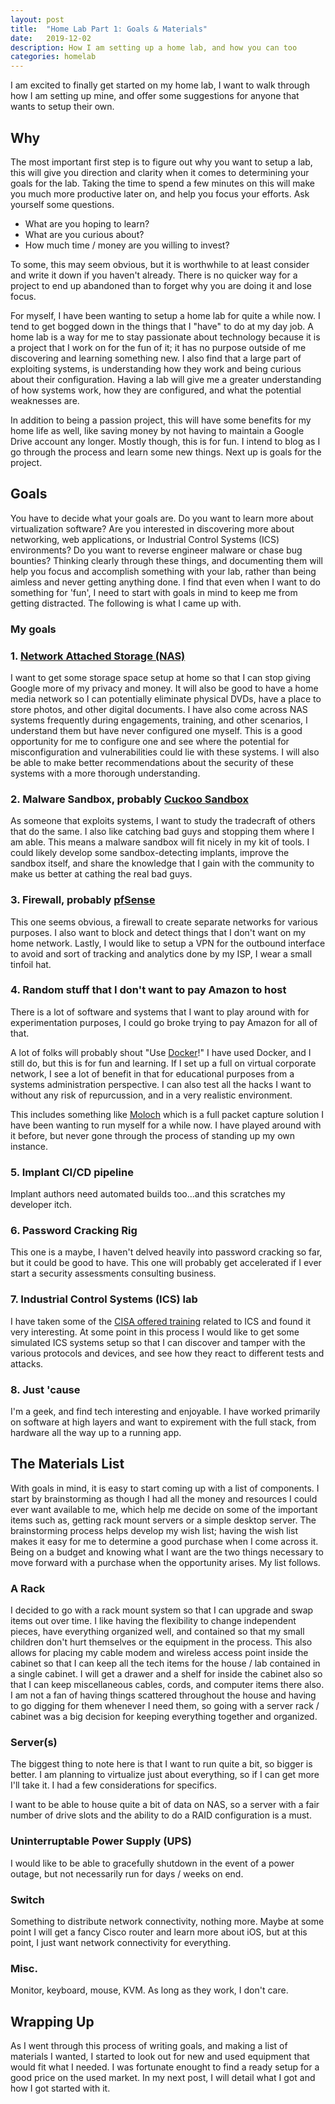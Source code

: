 ```yaml
---
layout: post
title:  "Home Lab Part 1: Goals & Materials"
date:   2019-12-02
description: How I am setting up a home lab, and how you can too
categories: homelab
---
```


I am excited to finally get started on my home lab, I want to walk through how I am setting up mine, and offer some suggestions for anyone that wants to setup their own.

## Why

The most important first step is to figure out why you want to setup a lab, this will give you direction and clarity when it comes to determining your goals for the lab.  Taking the time to spend a few minutes on this will make you much more productive later on, and help you focus your efforts.  Ask yourself some questions.

- What are you hoping to learn?
- What are you curious about?
- How much time / money are you willing to invest?

To some, this may seem obvious, but it is worthwhile to at least consider and write it down if you haven't already.  There is no quicker way for a project to end up abandoned than to forget why you are doing it and lose focus.

For myself, I have been wanting to setup a home lab for quite a while now.  I tend to get bogged down in the things that I "have" to do at my day job.  A home lab is a way for me to stay passionate about technology because it is a project that I work on for the fun of it; it has no purpose outside of me discovering and learning something new.  I also find that a large part of exploiting systems, is understanding how they work and being curious about their configuration.  Having a lab will give me a greater understanding of how systems work, how they are configured, and what the potential weaknesses are.

In addition to being a passion project, this will have some benefits for my home life as well, like saving money by not having to maintain a Google Drive account any longer. Mostly though, this is for fun.  I intend to blog as I go through the process and learn some new things.  Next up is goals for the project.

## Goals

You have to decide what your goals are.  Do you want to learn more about virtualization software?  Are you interested in discovering more about networking, web applications, or Industrial Control Systems (ICS) environments?  Do you want to reverse engineer malware or chase bug bounties?  Thinking clearly through these things, and documenting them will help you focus and accomplish something with your lab, rather than being aimless and never getting anything done.  I find that even when I want to do something for 'fun', I need to start with goals in mind to keep me from getting distracted.  The following is what I came up with.

### My goals

### 1. [Network Attached Storage (NAS)](https://en.wikipedia.org/wiki/Network-attached_storage)

I want to get some storage space setup at home so that I can stop giving Google more of my privacy and money.  It will also be good to have a home media network so I can potentially eliminate physical DVDs, have a place to store photos, and other digital documents.  I have also come across NAS systems frequently during engagements, training, and other scenarios, I understand them but have never configured one myself.  This is a good opportunity for me to configure one and see where the potential for misconfiguration and vulnerabilities could lie with these systems.  I will also be able to make better recommendations about the security of these systems with a more thorough understanding.

### 2. Malware Sandbox, probably [Cuckoo Sandbox](https://cuckoosandbox.org/)

As someone that exploits systems, I want to study the tradecraft of others that do the same.  I also like catching bad guys and stopping them where I am able.  This means a malware sandbox will fit nicely in my kit of tools.  I could likely develop some sandbox-detecting implants, improve the sandbox itself, and share the knowledge that I gain with the community to make us better at cathing the real bad guys.

### 3. Firewall, probably [pfSense](https://www.pfsense.org/)

This one seems obvious, a firewall to create separate networks for various purposes. I also want to block and detect things that I don't want on my home network.  Lastly, I would like to setup a VPN for the outbound interface to avoid and sort of tracking and analytics done by my ISP, I wear a small tinfoil hat.

### 4. Random stuff that I don't want to pay Amazon to host

There is a lot of software and systems that I want to play around with for experimentation purposes, I could go broke trying to pay Amazon for all of that.

A lot of folks will probably shout "Use [Docker](https://www.docker.com/)!"  I have used Docker, and I still do, but this is for fun and learning.  If I set up a full on virtual corporate network, I see a lot of benefit in that for educational purposes from a systems administration perspective.  I can also test all the hacks I want to without any risk of repurcussion, and in a very realistic environment.

This includes something like [Moloch](https://github.com/aol/moloch) which is a full packet capture solution I have been wanting to run myself for a while now.  I have played around with it before, but never gone through the process of standing up my own instance.

### 5. Implant CI/CD pipeline

Implant authors need automated builds too...and this scratches my developer itch.

### 6. Password Cracking Rig

This one is a maybe, I haven't delved heavily into password cracking so far, but it could be good to have.  This one will probably get accelerated if I ever start a security assessments consulting business.

### 7. Industrial Control Systems (ICS) lab

I have taken some of the [CISA offered training](https://www.us-cert.gov/ics/Training-Available-Through-ICS-CERT) related to ICS and found it very interesting.  At some point in this process I would like to get some simulated ICS systems setup so that I can discover and tamper with the various protocols and devices, and see how they react to different tests and attacks.

### 8. Just 'cause

I'm a geek, and find tech interesting and enjoyable.  I have worked primarily on software at high layers and want to expirement with the full stack, from hardware all the way up to a running app.

## The Materials List

With goals in mind, it is easy to start coming up with a list of components.  I start by brainstorming as though I had all the money and resources I could ever want available to me, which help me decide on some of the important items such as, getting rack mount servers or a simple desktop server.  The brainstorming process helps develop my wish list; having the wish list makes it easy for me to determine a good purchase when I come across it.  Being on a budget and knowing what I want are the two things necessary to move forward with a purchase when the opportunity arises.  My list follows.

### A Rack

I decided to go with a rack mount system so that I can upgrade and swap items out over time.  I like having the flexibility to change independent pieces, have everything organized well, and contained so that my small children don't hurt themselves or the equipment in the process.  This also allows for placing my cable modem and wireless access point inside the cabinet so that I can keep all the tech items for the house / lab contained in a single cabinet.  I will get a drawer and a shelf for inside the cabinet also so that I can keep miscellaneous cables, cords, and computer items there also.  I am not a fan of having things scattered throughout the house and having to go digging for them whenever I need them, so going with a server rack / cabinet was a big decision for keeping everything together and organized.

### Server(s)

The biggest thing to note here is that I want to run quite a bit, so bigger is better.  I am planning to virtualize just about everything, so if I can get more I'll take it.  I had a few considerations for specifics.

I want to be able to house quite a bit of data on NAS, so a server with a fair number of drive slots and the ability to do a RAID configuration is a must.

### Uninterruptable Power Supply (UPS)

I would like to be able to gracefully shutdown in the event of a power outage, but not necessarily run for days / weeks on end.

### Switch

Something to distribute network connectivity, nothing more.  Maybe at some point I will get a fancy Cisco router and learn more about iOS, but at this point, I just want network connectivity for everything.

### Misc.

Monitor, keyboard, mouse, KVM.  As long as they work, I don't care.

## Wrapping Up

As I went through this process of writing goals, and making a list of materials I wanted, I started to look out for new and used equipment that would fit what I needed.  I was fortunate enought to find a ready setup for a good price on the used market.  In my next post, I will detail what I got and how I got started with it.
